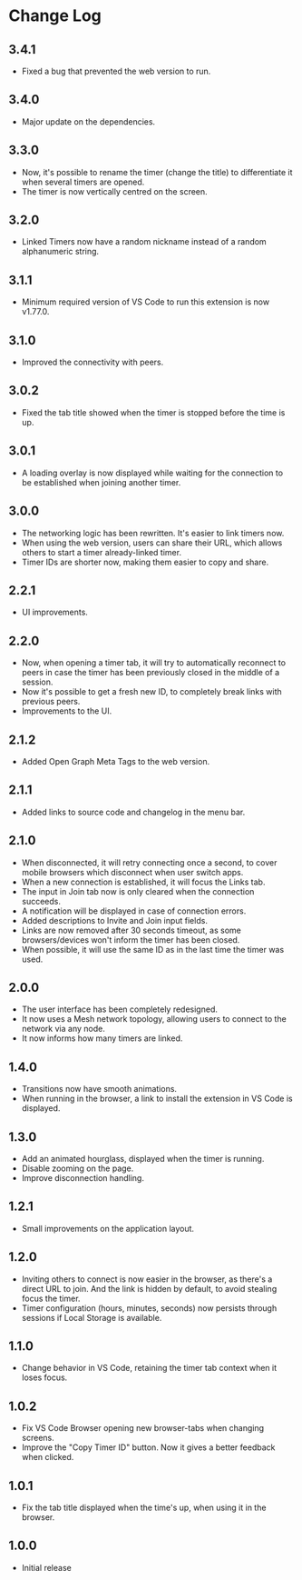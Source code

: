 # Change Log

## 3.4.1

- Fixed a bug that prevented the web version to run.

## 3.4.0

- Major update on the dependencies.

## 3.3.0

- Now, it's possible to rename the timer (change the title) to differentiate it when several timers are opened.
- The timer is now vertically centred on the screen.

## 3.2.0

- Linked Timers now have a random nickname instead of a random alphanumeric string.

## 3.1.1

- Minimum required version of VS Code to run this extension is now v1.77.0.

## 3.1.0

- Improved the connectivity with peers.

## 3.0.2

- Fixed the tab title showed when the timer is stopped before the time is up.

## 3.0.1

- A loading overlay is now displayed while waiting for the connection to be established when joining another timer.

## 3.0.0

- The networking logic has been rewritten. It's easier to link timers now.
- When using the web version, users can share their URL, which allows others to start a timer already-linked timer.
- Timer IDs are shorter now, making them easier to copy and share.

## 2.2.1

- UI improvements.

## 2.2.0

- Now, when opening a timer tab, it will try to automatically reconnect to peers in case the timer has been previously closed in the middle of a session.
- Now it's possible to get a fresh new ID, to completely break links with previous peers.
- Improvements to the UI.

## 2.1.2

- Added Open Graph Meta Tags to the web version.

## 2.1.1

- Added links to source code and changelog in the menu bar.

## 2.1.0

- When disconnected, it will retry connecting once a second, to cover mobile browsers which disconnect when user switch apps.
- When a new connection is established, it will focus the Links tab.
- The input in Join tab now is only cleared when the connection succeeds.
- A notification will be displayed in case of connection errors.
- Added descriptions to Invite and Join input fields.
- Links are now removed after 30 seconds timeout, as some browsers/devices won't inform the timer has been closed.
- When possible, it will use the same ID as in the last time the timer was used.

## 2.0.0

- The user interface has been completely redesigned.
- It now uses a Mesh network topology, allowing users to connect to the network via any node.
- It now informs how many timers are linked.

## 1.4.0

- Transitions now have smooth animations.
- When running in the browser, a link to install the extension in VS Code is displayed.

## 1.3.0

- Add an animated hourglass, displayed when the timer is running.
- Disable zooming on the page.
- Improve disconnection handling.

## 1.2.1

- Small improvements on the application layout.

## 1.2.0

- Inviting others to connect is now easier in the browser, as there's a direct URL to join. And the link is hidden by default, to avoid stealing focus the timer.
- Timer configuration (hours, minutes, seconds) now persists through sessions if Local Storage is available.

## 1.1.0

- Change behavior in VS Code, retaining the timer tab context when it loses focus.

## 1.0.2

- Fix VS Code Browser opening new browser-tabs when changing screens.
- Improve the "Copy Timer ID" button. Now it gives a better feedback when clicked.

## 1.0.1

- Fix the tab title displayed when the time's up, when using it in the browser.

## 1.0.0

- Initial release
